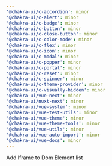 ```yaml
---
'@chakra-ui/c-accordion': minor
'@chakra-ui/c-alert': minor
'@chakra-ui/c-badge': minor
'@chakra-ui/c-button': minor
'@chakra-ui/c-close-button': minor
'@chakra-ui/c-color-mode': minor
'@chakra-ui/c-flex': minor
'@chakra-ui/c-icon': minor
'@chakra-ui/c-modal': minor
'@chakra-ui/c-popper': minor
'@chakra-ui/c-portal': minor
'@chakra-ui/c-reset': minor
'@chakra-ui/c-spinner': minor
'@chakra-ui/c-theme-provider': minor
'@chakra-ui/c-visually-hidden': minor
'@chakra-ui/vue-next': minor
'@chakra-ui/nuxt-next': minor
'@chakra-ui/vue-system': minor
'@chakra-ui/vue-test-utils': minor
'@chakra-ui/vue-theme': minor
'@chakra-ui/vue-theme-tools': minor
'@chakra-ui/vue-utils': minor
'@chakra-ui/vue-auto-import': minor
'@chakra-ui/vue-docs': minor
---
```


Add Iframe to Dom Element list
